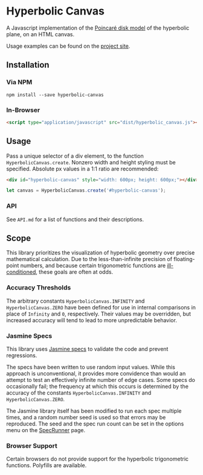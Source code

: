 # Hyperbolic Canvas

A Javascript implementation of the [Poincaré disk model](https://en.wikipedia.org/wiki/Poincar%C3%A9_disk_model) of the hyperbolic plane, on an HTML canvas.

Usage examples can be found on the [project site](https://ItsNickBarry.github.io/hyperbolic-canvas).

## Installation

### Via NPM

```
npm install --save hyperbolic-canvas
```

### In-Browser

```html
<script type="application/javascript" src="dist/hyperbolic_canvas.js"></script>
```

## Usage

Pass a unique selector of a div element, to the function `HyperbolicCanvas.create`.  Nonzero width and height styling must be specified.  Absolute px values in a 1:1 ratio are recommended:

```html
<div id="hyperbolic-canvas" style="width: 600px; height: 600px;"></div>
```

```javascript
let canvas = HyperbolicCanvas.create('#hyperbolic-canvas');
```

### API

See `API.md` for a list of functions and their descriptions.

## Scope

This library prioritizes the visualization of hyperbolic geometry over precise mathematical calculation.  Due to the less-than-infinite precision of floating-point numbers, and because certain trigonometric functions are [ill-conditioned](https://en.wikipedia.org/wiki/Condition_number), these goals are often at odds.

### Accuracy Thresholds

The arbitrary constants `HyperbolicCanvas.INFINITY` and `HyperbolicCanvas.ZERO` have been defined for use in internal comparisons in place of `Infinity` and `0`, respectively.  Their values may be overridden, but increased accuracy will tend to lead to more unpredictable behavior.

### Jasmine Specs

This library uses [Jasmine specs][jasmine] to validate the code and prevent regressions.

The specs have been written to use random input values.  While this approach is unconventional, it provides more convidence than would an attempt to test an effectively infinite number of edge cases<!-- ha!  Get it? -->.  Some specs do occasionally fail; the frequency at which this occurs is determined by the accuracy of the constants `HyperbolicCanvas.INFINITY` and `HyperbolicCanvas.ZERO`.

The Jasmine library itself has been modified to run each spec multiple times, and a random number seed is used so that errors may be reproduced.  The seed and the spec run count can be set in the options menu on the [SpecRunner][jasmine] page.

[jasmine]: https://ItsNickBarry.github.io/hyperbolic-canvas/jasmine/SpecRunner.html

### Browser Support

Certain browsers do not provide support for the hyperbolic trigonometric functions. Polyfills are available.
